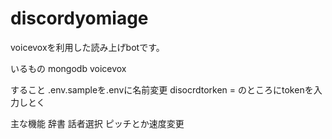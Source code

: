 # discordyomiage
voicevoxを利用した読み上げbotです。

いるもの
mongodb
voicevox

すること
.env.sampleを.envに名前変更 disocrdtorken = のところにtokenを入力しとく

主な機能
辞書
話者選択
ピッチとか速度変更
